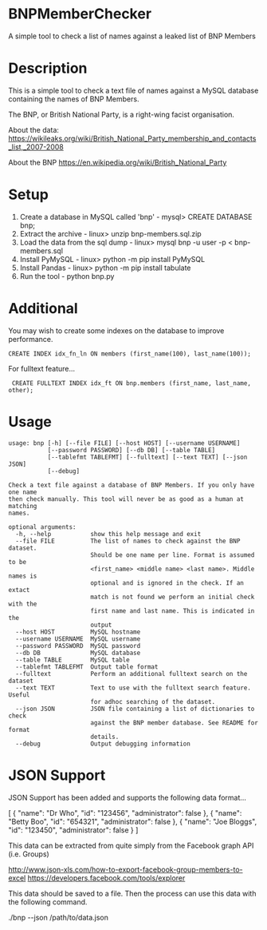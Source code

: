 # BNPMemberChecker
A simple tool to check a list of names against a leaked list of BNP Members

# Description

This is a simple tool to check a text file of names against a MySQL database containing the names of BNP Members.

The BNP, or British National Party, is a right-wing facist organisation.

About the data: https://wikileaks.org/wiki/British_National_Party_membership_and_contacts_list,_2007-2008

About the BNP https://en.wikipedia.org/wiki/British_National_Party

# Setup

1. Create a database in MySQL called 'bnp' - mysql> CREATE DATABASE bnp;
2. Extract the archive - linux> unzip bnp-members.sql.zip
3. Load the data from the sql dump - linux> mysql bnp -u user -p < bnp-members.sql
4. Install PyMySQL - linux> python -m pip install PyMySQL
5. Install Pandas - linux> python -m pip install tabulate
6. Run the tool - python bnp.py

# Additional

You may wish to create some indexes on the database to improve performance.

```
CREATE INDEX idx_fn_ln ON members (first_name(100), last_name(100));
```
For fulltext feature...
```
 CREATE FULLTEXT INDEX idx_ft ON bnp.members (first_name, last_name, other);
```
 # Usage
```
usage: bnp [-h] [--file FILE] [--host HOST] [--username USERNAME]
           [--password PASSWORD] [--db DB] [--table TABLE]
           [--tablefmt TABLEFMT] [--fulltext] [--text TEXT] [--json JSON]
           [--debug]

Check a text file against a database of BNP Members. If you only have one name
then check manually. This tool will never be as good as a human at matching
names.

optional arguments:
  -h, --help           show this help message and exit
  --file FILE          The list of names to check against the BNP dataset.
                       Should be one name per line. Format is assumed to be
                       <first_name> <middle name> <last name>. Middle names is
                       optional and is ignored in the check. If an extact
                       match is not found we perform an initial check with the
                       first name and last name. This is indicated in the
                       output
  --host HOST          MySQL hostname
  --username USERNAME  MySQL username
  --password PASSWORD  MySQL password
  --db DB              MySQL database
  --table TABLE        MySQL table
  --tablefmt TABLEFMT  Output table format
  --fulltext           Perform an additional fulltext search on the dataset
  --text TEXT          Text to use with the fulltext search feature. Useful
                       for adhoc searching of the dataset.
  --json JSON          JSON file containing a list of dictionaries to check
                       against the BNP member database. See README for format
                       details.
  --debug              Output debugging information
```
# JSON Support

JSON Support has been added and supports the following data format...

[
 {
   "name": "Dr Who",
   "id": "123456",
   "administrator": false
 },
 {
   "name": "Betty Boo",
   "id": "654321",
   "administrator": false
 },
 {
   "name": "Joe Bloggs",
   "id": "123450",
   "administrator": false
 }
 ]

 This data can be extracted from quite simply from the Facebook graph API (i.e. Groups)

http://www.json-xls.com/how-to-export-facebook-group-members-to-excel
https://developers.facebook.com/tools/explorer

This data should be saved to a file. Then the process can use this data with the following command.

./bnp --json /path/to/data.json
